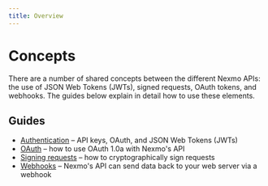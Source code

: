 ```yaml
---
title: Overview
---
```


# Concepts

There are a number of shared concepts between the different Nexmo APIs: the use of JSON Web Tokens (JWTs), signed requests, OAuth tokens, and webhooks. The guides below explain in detail how to use these elements.

## Guides

* [Authentication](/concepts/guides/authentication) – API keys, OAuth, and JSON Web Tokens (JWTs)
* [OAuth](/concepts/guides/oauth) – how to use OAuth 1.0a with Nexmo's API
* [Signing requests](/concepts/guides/signing-messages) – how to cryptographically sign requests
* [Webhooks](/concepts/guides/webhooks) – Nexmo's API can send data back to your web server via a webhook
